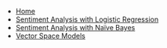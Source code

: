 - [Home](/ "Home")
- [Sentiment Analysis with Logistic Regression](nlp/nlp-1-sentiment-analysis-logistic-regression "Sentiment Analysis with Logistic Regression")
- [Sentiment Analysis with Naïve Bayes](nlp/nlp-2-sentiment-analysis-naive-bayes "Sentiment Analysis with Naïve Bayes")
- [Vector Space Models](nlp/nlp-3-vector-space-models "Vector Space Models")
